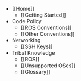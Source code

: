 * [[Home]]
    * [[Getting Started]]
* Code Policy
    * [[ROS Conventions]]
    * [[Other Conventions]]
* Networking
    * [[SSH Keys]]
* Tribal Knowledge
    * [[ROS]]
    * [[Unsupported OSes]]
    * [[Glossary]]